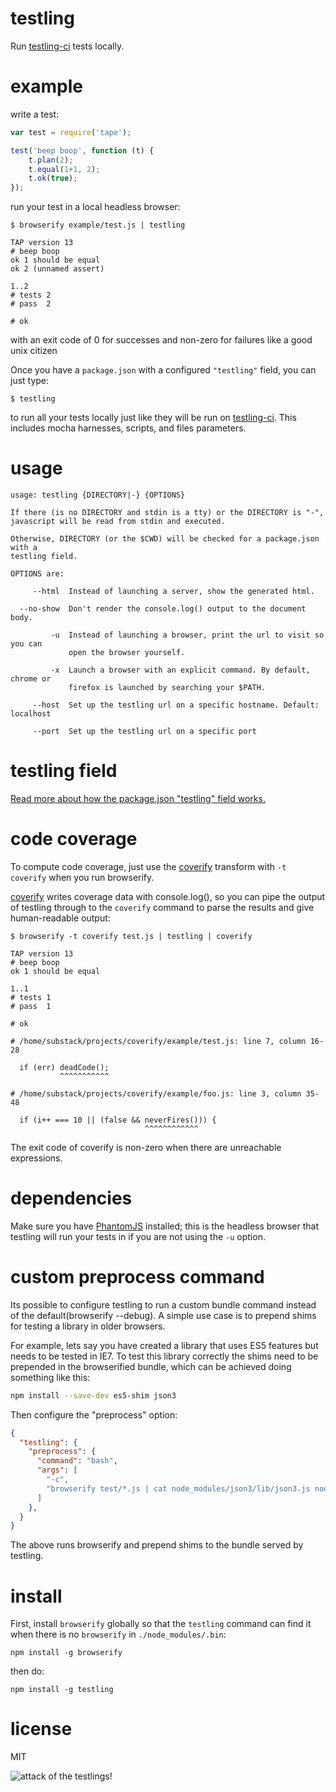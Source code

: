 # testling

Run [testling-ci](http://ci.testling.com) tests locally.

# example

write a test:

``` js
var test = require('tape');

test('beep boop', function (t) {
    t.plan(2);
    t.equal(1+1, 2);
    t.ok(true);
});
```

run your test in a local headless browser:

```
$ browserify example/test.js | testling

TAP version 13
# beep boop
ok 1 should be equal
ok 2 (unnamed assert)

1..2
# tests 2
# pass  2

# ok
```

with an exit code of 0 for successes and non-zero for failures like a good unix
citizen

Once you have a `package.json` with a configured `"testling"` field, you can just
type:

```
$ testling
```

to run all your tests locally just like they will be run on
[testling-ci](https://ci.testling.com). This includes mocha harnesses, scripts,
and files parameters.

# usage

```
usage: testling {DIRECTORY|-} {OPTIONS}

If there (is no DIRECTORY and stdin is a tty) or the DIRECTORY is "-",
javascript will be read from stdin and executed.

Otherwise, DIRECTORY (or the $CWD) will be checked for a package.json with a
testling field.

OPTIONS are:

     --html  Instead of launching a server, show the generated html.

  --no-show  Don't render the console.log() output to the document body.

         -u  Instead of launching a browser, print the url to visit so you can
             open the browser yourself.

         -x  Launch a browser with an explicit command. By default, chrome or
             firefox is launched by searching your $PATH.

     --host  Set up the testling url on a specific hostname. Default: localhost

     --port  Set up the testling url on a specific port
```

# testling field

[Read more about how the package.json "testling" field works.](doc/testling_field.markdown)

# code coverage

To compute code coverage, just use the
[coverify](https://npmjs.org/package/coverify)
transform with `-t coverify` when you run browserify.

[coverify](https://npmjs.org/package/coverify) writes coverage data with
console.log(), so you can pipe the output of testling through to the `coverify`
command to parse the results and give human-readable output:

```
$ browserify -t coverify test.js | testling | coverify

TAP version 13
# beep boop
ok 1 should be equal

1..1
# tests 1
# pass  1

# ok

# /home/substack/projects/coverify/example/test.js: line 7, column 16-28

  if (err) deadCode();
           ^^^^^^^^^^^

# /home/substack/projects/coverify/example/foo.js: line 3, column 35-48

  if (i++ === 10 || (false && neverFires())) {
                              ^^^^^^^^^^^^

```

The exit code of coverify is non-zero when there are unreachable expressions.

# dependencies

Make sure you have [PhantomJS](https://github.com/ariya/phantomjs) installed; this is the headless browser that testling will run your tests in if you are not using the `-u` option.

# custom preprocess command

Its possible to configure testling to run a custom bundle command instead of
the default(browserify --debug).  A simple use case is to prepend shims for
testing a library in older browsers.

For example, lets say you have created a library that uses ES5 features but
needs to be tested in IE7. To test this library correctly the shims need to be
prepended in the browserified bundle, which can be achieved doing something
like this:

```sh
npm install --save-dev es5-shim json3
```

Then configure the "preprocess" option:

```json
{
  "testling": {
    "preprocess": {
      "command": "bash",
      "args": [
        "-c",
        "browserify test/*.js | cat node_modules/json3/lib/json3.js node_modules/es5-shim/es5-sh{im,am}.js -"
      ]
    },
  }
}
```

The above runs browserify and prepend shims to the bundle served by testling.

# install

First, install `browserify` globally so that the `testling` command can find it
when there is no `browserify` in `./node_modules/.bin`:

```
npm install -g browserify
```

then do:

```
npm install -g testling
```

# license

MIT

![attack of the testlings!](http://substack.net/images/browsers/war_of_the_browsers.png)
